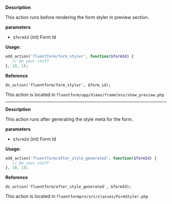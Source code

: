 
<explain-block title="fluentform/form_styler">

**Description**

This action runs before rendering the form styler in preview section.

**parameters**
- `$formId` (int) Form Id

**Usage:**
```php 
add_action('fluentform/form_styler', function($formId) {
   // Do your stuff
}, 10, 1);
```

**Reference**

`do_action('fluentform/form_styler', $form_id);`

This action is located in `fluentform/app/Views/frameless/show_preview.php`

</explain-block>

-----------------------------------------

<explain-block title="fluentform/after_style_generated">

**Description**

This action runs after generating the style meta for the form.

**parameters**
- `$formId` (int) Form Id

**Usage:**
```php 
add_action('fluentform/after_style_generated', function($formId) {
   // Do your stuff
}, 10, 1);
```

**Reference**

`do_action('fluentform/after_style_generated', $formId);`

This action is located in `fluentformpro/src/classes/FormStyler.php`

</explain-block>